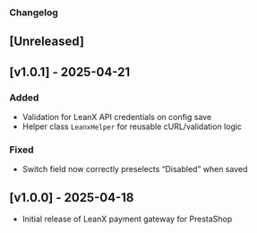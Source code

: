 ### Changelog

## [Unreleased]

## [v1.0.1] - 2025-04-21
### Added
- Validation for LeanX API credentials on config save
- Helper class `LeanxHelper` for reusable cURL/validation logic

### Fixed
- Switch field now correctly preselects “Disabled” when saved

## [v1.0.0] - 2025-04-18
- Initial release of LeanX payment gateway for PrestaShop